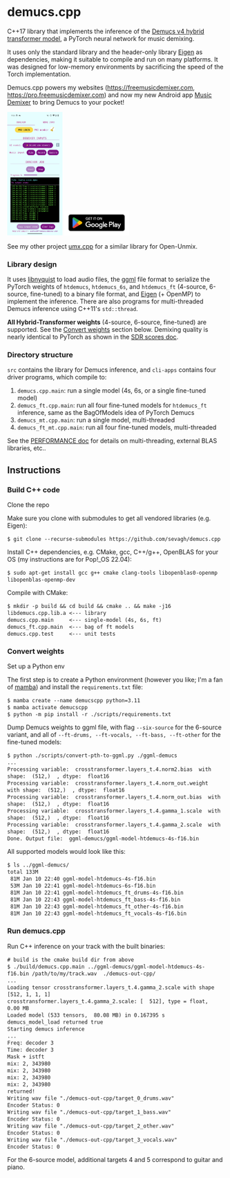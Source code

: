 # demucs.cpp

C++17 library that implements the inference of the [Demucs v4 hybrid transformer model](https://github.com/facebookresearch/demucs), a PyTorch neural network for music demixing.

It uses only the standard library and the header-only library [Eigen](https://eigen.tuxfamily.org/index.php?title=Main_Page) as dependencies, making it suitable to compile and run on many platforms. It was designed for low-memory environments by sacrificing the speed of the Torch implementation.

Demucs.cpp powers my websites (<https://freemusicdemixer.com>, <https://pro.freemusicdemixer.com>) and now my new Android app [Music Demixer](https://play.google.com/store/apps/details?id=com.freemusicdemixer.pro) to bring Demucs to your pocket!

<a href="https://play.google.com/store/apps/details?id=com.freemusicdemixer.pro"><img src=".github/android-screenshot.png" width="128px" alt="music-demixer-android"/></a> <a href="https://play.google.com/store/apps/details?id=com.freemusicdemixer.pro"><img alt="google-play-badge" width="150px" src=".github/google-play-badge.png"/></a>

See my other project [umx.cpp](https://github.com/sevagh/umx.cpp) for a similar library for Open-Unmix.

### Library design

It uses [libnyquist](https://github.com/ddiakopoulos/libnyquist) to load audio files, the [ggml](https://github.com/ggerganov/ggml) file format to serialize the PyTorch weights of `htdemucs`, `htdemucs_6s`, and `htdemucs_ft` (4-source, 6-source, fine-tuned) to a binary file format, and [Eigen](https://eigen.tuxfamily.org/index.php?title=Main_Page) (+ OpenMP) to implement the inference. There are also programs for multi-threaded Demucs inference using C++11's `std::thread`.

**All Hybrid-Transformer weights** (4-source, 6-source, fine-tuned) are supported. See the [Convert weights](#convert-weights) section below. Demixing quality is nearly identical to PyTorch as shown in the [SDR scores doc](./.github/SDR_scores.md).

### Directory structure

`src` contains the library for Demucs inference, and `cli-apps` contains four driver programs, which compile to:
1. `demucs.cpp.main`: run a single model (4s, 6s, or a single fine-tuned model)
1. `demucs_ft.cpp.main`: run all four fine-tuned models for `htdemucs_ft` inference, same as the BagOfModels idea of PyTorch Demucs
1. `demucs_mt.cpp.main`: run a single model, multi-threaded
1. `demucs_ft_mt.cpp.main`: run all four fine-tuned models, multi-threaded

See the [PERFORMANCE doc](./.github/PERFORMANCE.md) for details on multi-threading, external BLAS libraries, etc..

## Instructions

### Build C++ code

Clone the repo

Make sure you clone with submodules to get all vendored libraries (e.g. Eigen):
```
$ git clone --recurse-submodules https://github.com/sevagh/demucs.cpp
```

Install C++ dependencies, e.g. CMake, gcc, C++/g++, OpenBLAS for your OS (my instructions are for Pop!\_OS 22.04):
```
$ sudo apt-get install gcc g++ cmake clang-tools libopenblas0-openmp libopenblas-openmp-dev
```

Compile with CMake:
```
$ mkdir -p build && cd build && cmake .. && make -j16
libdemucs.cpp.lib.a <--- library
demucs.cpp.main     <--- single-model (4s, 6s, ft)
demucs_ft.cpp.main  <--- bag of ft models
demucs.cpp.test     <--- unit tests
```

### Convert weights

Set up a Python env

The first step is to create a Python environment (however you like; I'm a fan of [mamba](https://mamba.readthedocs.io/en/latest/user_guide/mamba.html)) and install the `requirements.txt` file:
```
$ mamba create --name demucscpp python=3.11
$ mamba activate demucscpp
$ python -m pip install -r ./scripts/requirements.txt
```

Dump Demucs weights to ggml file, with flag `--six-source` for the 6-source variant, and all of `--ft-drums, --ft-vocals, --ft-bass, --ft-other` for the fine-tuned models:
```
$ python ./scripts/convert-pth-to-ggml.py ./ggml-demucs
...
Processing variable:  crosstransformer.layers_t.4.norm2.bias  with shape:  (512,)  , dtype:  float16
Processing variable:  crosstransformer.layers_t.4.norm_out.weight  with shape:  (512,)  , dtype:  float16
Processing variable:  crosstransformer.layers_t.4.norm_out.bias  with shape:  (512,)  , dtype:  float16
Processing variable:  crosstransformer.layers_t.4.gamma_1.scale  with shape:  (512,)  , dtype:  float16
Processing variable:  crosstransformer.layers_t.4.gamma_2.scale  with shape:  (512,)  , dtype:  float16
Done. Output file:  ggml-demucs/ggml-model-htdemucs-4s-f16.bin
```

All supported models would look like this:
```
$ ls ../ggml-demucs/
total 133M
 81M Jan 10 22:40 ggml-model-htdemucs-4s-f16.bin
 53M Jan 10 22:41 ggml-model-htdemucs-6s-f16.bin
 81M Jan 10 22:41 ggml-model-htdemucs_ft_drums-4s-f16.bin
 81M Jan 10 22:43 ggml-model-htdemucs_ft_bass-4s-f16.bin
 81M Jan 10 22:43 ggml-model-htdemucs_ft_other-4s-f16.bin
 81M Jan 10 22:43 ggml-model-htdemucs_ft_vocals-4s-f16.bin
```

### Run demucs.cpp

Run C++ inference on your track with the built binaries:
```
# build is the cmake build dir from above
$ ./build/demucs.cpp.main ../ggml-demucs/ggml-model-htdemucs-4s-f16.bin /path/to/my/track.wav  ./demucs-out-cpp/
...
Loading tensor crosstransformer.layers_t.4.gamma_2.scale with shape [512, 1, 1, 1]
crosstransformer.layers_t.4.gamma_2.scale: [  512], type = float,   0.00 MB
Loaded model (533 tensors,  80.08 MB) in 0.167395 s
demucs_model_load returned true
Starting demucs inference
...
Freq: decoder 3
Time: decoder 3
Mask + istft
mix: 2, 343980
mix: 2, 343980
mix: 2, 343980
mix: 2, 343980
returned!
Writing wav file "./demucs-out-cpp/target_0_drums.wav"
Encoder Status: 0
Writing wav file "./demucs-out-cpp/target_1_bass.wav"
Encoder Status: 0
Writing wav file "./demucs-out-cpp/target_2_other.wav"
Encoder Status: 0
Writing wav file "./demucs-out-cpp/target_3_vocals.wav"
Encoder Status: 0
```

For the 6-source model, additional targets 4 and 5 correspond to guitar and piano.
